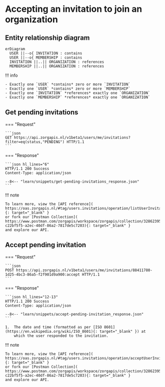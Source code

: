 ﻿# Accepting an invitation to join an organization

## Entity relationship diagram

``` mermaid
erDiagram
  USER ||--o{ INVITATION : contains
  USER ||--o{ MEMBERSHIP : contains
  INVITATION ||..|| ORGANIZATION : references
  MEMBERSHIP ||..|| ORGANIZATION : references
```

!!! info

    - Exactly one `USER` *contains* zero or more `INVITATION`
    - Exactly one `USER` *contains* zero or more `MEMBERSHIP`
    - Exactly one `INVITATION` *references* exactly one `ORGANIZATION`
    - Exactly one `MEMBERSHIP` *references* exactly one `ORGANIZATION`

## Get pending invitations

=== "Request"

    ```json
    GET https://api.zorgapis.nl/v1beta1/users/me/invitations?filter=eq(status,"PENDING") HTTP/1.1
    ```

=== "Response"

    ```json hl_lines="6"
    HTTP/1.1 200 Success
    Content-Type: application/json

    --8<-- "learn/snippets/get-pending-invitations_response.json"
    ```

!!! note

    To learn more, view the [API reference](
    https://oas.zorgapis.nl/#tag/users.invitations/operation/listUserInvitations){: target="_blank" }
    or fork our [Postman Collection](
    https://www.postman.com/zorgapis/workspace/zorgapis/collection/32862395-c22bf5f5-a2ec-40df-86a2-7817de5c7203){: target="_blank" }
    and explore our API.

## Accept pending invitation

=== "Request"

    ```json
    POST https://api.zorgapis.nl/v1beta1/users/me/invitations/88411780-1d25-4bc3-86a5-f2f901d9a900:accept HTTP/1.1
    ```

=== "Response"

    ```json hl_lines="12-13"
    HTTP/1.1 200 Success
    Content-Type: application/json

    --8<-- "learn/snippets/accept-pending-invitation_response.json"
    ```

    1.  The date and time (formatted as per [ISO 8601](https://en.wikipedia.org/wiki/ISO_8601){: target="_blank" }) at
        which the user responded to the invitation.

!!! note

    To learn more, view the [API reference](
    https://oas.zorgapis.nl/#tag/users.invitations/operation/acceptUserInvitation){: target="_blank" }
    or fork our [Postman Collection](
    https://www.postman.com/zorgapis/workspace/zorgapis/collection/32862395-c22bf5f5-a2ec-40df-86a2-7817de5c7203){: target="_blank" }
    and explore our API.